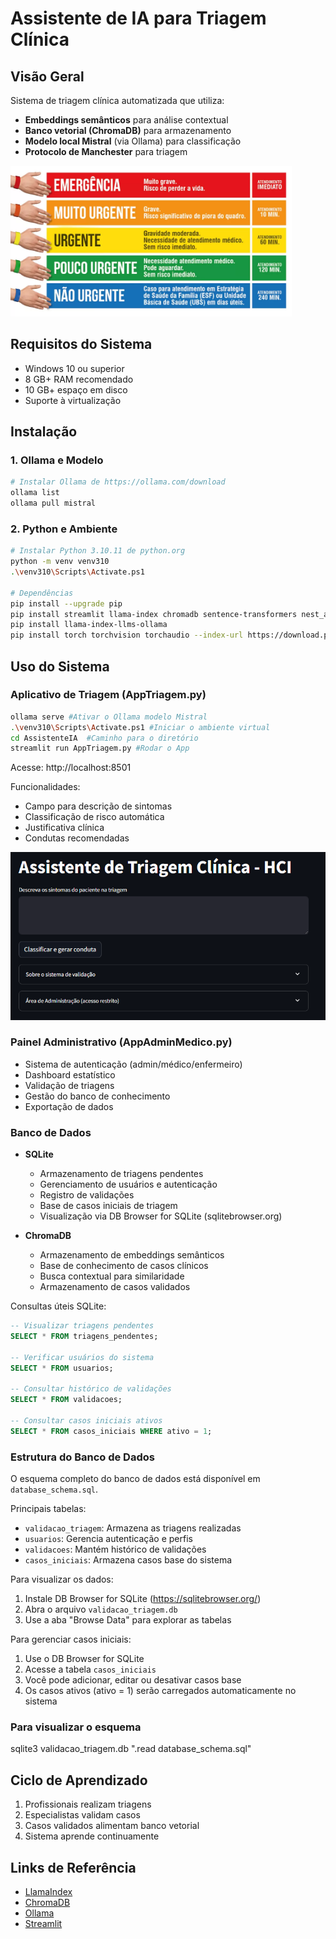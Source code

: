 # Assistente de IA para Triagem Clínica

## Visão Geral
Sistema de triagem clínica automatizada que utiliza:
- **Embeddings semânticos** para análise contextual
- **Banco vetorial (ChromaDB)** para armazenamento
- **Modelo local Mistral** (via Ollama) para classificação
- **Protocolo de Manchester** para triagem

<img src="figs/infografico-protocolo-manchester.webp" alt="Protocolo de Manchester" width="450"/>

## Requisitos do Sistema
- Windows 10 ou superior
- 8 GB+ RAM recomendado
- 10 GB+ espaço em disco
- Suporte à virtualização

## Instalação

### 1. Ollama e Modelo
```bash
# Instalar Ollama de https://ollama.com/download
ollama list
ollama pull mistral
```

### 2. Python e Ambiente
```bash
# Instalar Python 3.10.11 de python.org
python -m venv venv310
.\venv310\Scripts\Activate.ps1

# Dependências
pip install --upgrade pip
pip install streamlit llama-index chromadb sentence-transformers nest_asyncio
pip install llama-index-llms-ollama
pip install torch torchvision torchaudio --index-url https://download.pytorch.org/whl/cu118
```

## Uso do Sistema

### Aplicativo de Triagem (AppTriagem.py)
```bash
ollama serve #Ativar o Ollama modelo Mistral
.\venv310\Scripts\Activate.ps1 #Iniciar o ambiente virtual
cd AssistenteIA  #Caminho para o diretório 
streamlit run AppTriagem.py #Rodar o App
```
Acesse: http://localhost:8501

Funcionalidades:
- Campo para descrição de sintomas
- Classificação de risco automática
- Justificativa clínica
- Condutas recomendadas

<img src="figs/interface.png" alt="Interface do Assistente de Triagem" width="600"/>

### Painel Administrativo (AppAdminMedico.py)
- Sistema de autenticação (admin/médico/enfermeiro)
- Dashboard estatístico
- Validação de triagens
- Gestão do banco de conhecimento
- Exportação de dados

### Banco de Dados
- **SQLite**
  - Armazenamento de triagens pendentes
  - Gerenciamento de usuários e autenticação
  - Registro de validações
  - Base de casos iniciais de triagem
  - Visualização via DB Browser for SQLite (sqlitebrowser.org)

- **ChromaDB**
  - Armazenamento de embeddings semânticos
  - Base de conhecimento de casos clínicos
  - Busca contextual para similaridade
  - Armazenamento de casos validados

Consultas úteis SQLite:
```sql
-- Visualizar triagens pendentes
SELECT * FROM triagens_pendentes;

-- Verificar usuários do sistema
SELECT * FROM usuarios;

-- Consultar histórico de validações
SELECT * FROM validacoes;

-- Consultar casos iniciais ativos
SELECT * FROM casos_iniciais WHERE ativo = 1;
```

### Estrutura do Banco de Dados

O esquema completo do banco de dados está disponível em `database_schema.sql`. 

Principais tabelas:
- `validacao_triagem`: Armazena as triagens realizadas
- `usuarios`: Gerencia autenticação e perfis
- `validacoes`: Mantém histórico de validações
- `casos_iniciais`: Armazena casos base do sistema

Para visualizar os dados:
1. Instale DB Browser for SQLite (https://sqlitebrowser.org/)
2. Abra o arquivo `validacao_triagem.db`
3. Use a aba "Browse Data" para explorar as tabelas

Para gerenciar casos iniciais:
1. Use o DB Browser for SQLite
2. Acesse a tabela `casos_iniciais`
3. Você pode adicionar, editar ou desativar casos base
4. Os casos ativos (ativo = 1) serão carregados automaticamente no sistema

### Para visualizar o esquema
sqlite3 validacao_triagem.db ".read database_schema.sql"

## Ciclo de Aprendizado
1. Profissionais realizam triagens
2. Especialistas validam casos
3. Casos validados alimentam banco vetorial
4. Sistema aprende continuamente

## Links de Referência
- [LlamaIndex](https://docs.llamaindex.ai/en/stable/)
- [ChromaDB](https://docs.trychroma.com/)
- [Ollama](https://ollama.com/)
- [Streamlit](https://streamlit.io/)
